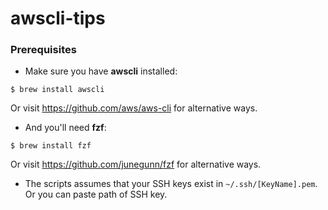 # awscli-tips

### Prerequisites
- Make sure you have **awscli** installed:

```
$ brew install awscli
```

Or visit https://github.com/aws/aws-cli for alternative ways.

- And you'll need **fzf**:

```
$ brew install fzf
```

Or visit https://github.com/junegunn/fzf for alternative ways.

- The scripts assumes that your SSH keys exist in `~/.ssh/[KeyName].pem`. Or you can paste path of SSH key.

